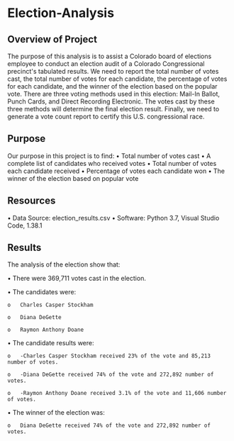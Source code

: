 # Election-Analysis

## Overview of Project

The purpose of this analysis is to assist a Colorado board of elections employee to conduct an election audit of a Colorado Congressional precinct's tabulated results. We need to report the total number of votes cast, the total number of votes for each candidate, the percentage of votes for each candidate, and the winner of the election based on the popular vote. There are three voting methods used in this election: Mail-In Ballot, Punch Cards, and Direct Recording Electronic. The votes cast by these three methods will determine the final election result. Finally, we need to generate a vote count report to certify this U.S. congressional race. 

## Purpose

Our purpose in this project is to find:
•	Total number of votes cast
•	A complete list of candidates who received votes
•	Total number of votes each candidate received
•	Percentage of votes each candidate won
•	The winner of the election based on popular vote

## Resources

•	Data Source: election_results.csv
•	Software: Python 3.7, Visual Studio Code, 1.38.1

## Results

The analysis of the election show that:

•	There were 369,711 votes cast in the election.

•	The candidates were:

    o	Charles Casper Stockham

    o	Diana DeGette

    o	Raymon Anthony Doane

•	The candidate results were:

    o	-Charles Casper Stockham received 23% of the vote and 85,213 number of votes.

    o	-Diana DeGette received 74% of the vote and 272,892 number of votes.

    o	-Raymon Anthony Doane received 3.1% of the vote and 11,606 number of votes.


•	The winner of the election was:

    o	Diana DeGette received 74% of the vote and 272,892 number of votes.


